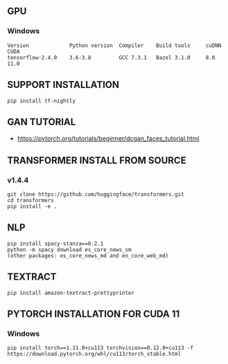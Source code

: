 ## GPU

### Windows
    Version             Python version	Compiler	Build tools     cuDNN       CUDA
    tensorflow-2.4.0    3.6-3.8	        GCC 7.3.1	Bazel 3.1.0     8.0         11.0

## SUPPORT INSTALLATION
    pip install tf-nightly

## GAN TUTORIAL
- https://pytorch.org/tutorials/beginner/dcgan_faces_tutorial.html

## TRANSFORMER INSTALL FROM SOURCE

### v1.4.4
    git clone https://github.com/huggingface/transformers.git
    cd transformers
    pip install -e .

## NLP
    pip install spacy-stanza==0.2.1
    python -m spacy download es_core_news_sm
    (other packages: es_core_news_md and en_core_web_md)

## TEXTRACT
    pip install amazon-textract-prettyprinter

## PYTORCH INSTALLATION FOR CUDA 11

### Windows
    pip install torch==1.11.0+cu113 torchvision==0.12.0+cu113 -f https://download.pytorch.org/whl/cu113/torch_stable.html
